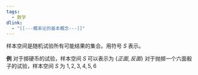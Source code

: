 ```yaml
---
tags:
  - 数学
dlink:
  - "[[---概率论的基本概念---]]"
---
```

样本空间是随机试验所有可能结果的集合。用符号 $S$ 表示。

**例**
对于掷硬币的试验，样本空间 $S$ 可以表示为 $\{正面,反面\}$
对于抛掷一个六面骰子的试验，样本空间 $S$ 为 ${1,2,3,4,5,6}$